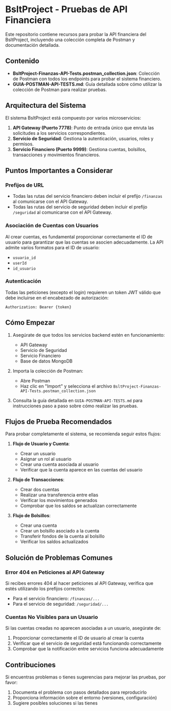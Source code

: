 # BsltProject - Pruebas de API Financiera

Este repositorio contiene recursos para probar la API financiera del BsltProject, incluyendo una colección completa de Postman y documentación detallada.

## Contenido

- **BsltProject-Finanzas-API-Tests.postman_collection.json**: Colección de Postman con todos los endpoints para probar el sistema financiero.
- **GUIA-POSTMAN-API-TESTS.md**: Guía detallada sobre cómo utilizar la colección de Postman para realizar pruebas.

## Arquitectura del Sistema

El sistema BsltProject está compuesto por varios microservicios:

1. **API Gateway (Puerto 7778)**: Punto de entrada único que enruta las solicitudes a los servicios correspondientes.
2. **Servicio de Seguridad**: Gestiona la autenticación, usuarios, roles y permisos.
3. **Servicio Financiero (Puerto 9999)**: Gestiona cuentas, bolsillos, transacciones y movimientos financieros.

## Puntos Importantes a Considerar

### Prefijos de URL

- Todas las rutas del servicio financiero deben incluir el prefijo `/finanzas` al comunicarse con el API Gateway.
- Todas las rutas del servicio de seguridad deben incluir el prefijo `/seguridad` al comunicarse con el API Gateway.

### Asociación de Cuentas con Usuarios

Al crear cuentas, es fundamental proporcionar correctamente el ID de usuario para garantizar que las cuentas se asocien adecuadamente. La API admite varios formatos para el ID de usuario:

- `usuario_id`
- `userId`
- `id_usuario`

### Autenticación

Todas las peticiones (excepto el login) requieren un token JWT válido que debe incluirse en el encabezado de autorización:

```
Authorization: Bearer {token}
```

## Cómo Empezar

1. Asegúrate de que todos los servicios backend estén en funcionamiento:
   - API Gateway
   - Servicio de Seguridad
   - Servicio Financiero
   - Base de datos MongoDB

2. Importa la colección de Postman:
   - Abre Postman
   - Haz clic en "Import" y selecciona el archivo `BsltProject-Finanzas-API-Tests.postman_collection.json`

3. Consulta la guía detallada en `GUIA-POSTMAN-API-TESTS.md` para instrucciones paso a paso sobre cómo realizar las pruebas.

## Flujos de Prueba Recomendados

Para probar completamente el sistema, se recomienda seguir estos flujos:

1. **Flujo de Usuario y Cuenta**:
   - Crear un usuario
   - Asignar un rol al usuario
   - Crear una cuenta asociada al usuario
   - Verificar que la cuenta aparece en las cuentas del usuario

2. **Flujo de Transacciones**:
   - Crear dos cuentas
   - Realizar una transferencia entre ellas
   - Verificar los movimientos generados
   - Comprobar que los saldos se actualizan correctamente

3. **Flujo de Bolsillos**:
   - Crear una cuenta
   - Crear un bolsillo asociado a la cuenta
   - Transferir fondos de la cuenta al bolsillo
   - Verificar los saldos actualizados

## Solución de Problemas Comunes

### Error 404 en Peticiones al API Gateway

Si recibes errores 404 al hacer peticiones al API Gateway, verifica que estés utilizando los prefijos correctos:
- Para el servicio financiero: `/finanzas/...`
- Para el servicio de seguridad: `/seguridad/...`

### Cuentas No Visibles para un Usuario

Si las cuentas creadas no aparecen asociadas a un usuario, asegúrate de:
1. Proporcionar correctamente el ID de usuario al crear la cuenta
2. Verificar que el servicio de seguridad está funcionando correctamente
3. Comprobar que la notificación entre servicios funciona adecuadamente

## Contribuciones

Si encuentras problemas o tienes sugerencias para mejorar las pruebas, por favor:
1. Documenta el problema con pasos detallados para reproducirlo
2. Proporciona información sobre el entorno (versiones, configuración)
3. Sugiere posibles soluciones si las tienes
